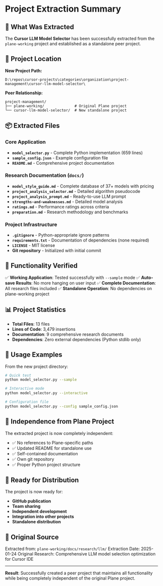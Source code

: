 # Project Extraction Summary

## 🎯 What Was Extracted

The **Cursor LLM Model Selector** has been successfully extracted from the `plane-working` project and established as a standalone peer project.

## 📁 Project Location

**New Project Path:**
```
D:\repos\cursor-projects\categories\organization\project-management\cursor-llm-model-selector\
```

**Peer Relationship:**
```
project-management/
├── plane-working/              # Original Plane project
└── cursor-llm-model-selector/  # New standalone project
```

## 📦 Extracted Files

### Core Application
- **`model_selector.py`** - Complete Python implementation (659 lines)
- **`sample_config.json`** - Example configuration file
- **`README.md`** - Comprehensive project documentation

### Research Documentation (`docs/`)
- **`model_style_guide.md`** - Complete database of 37+ models with pricing
- **`project_analysis_selector.md`** - Detailed algorithm pseudocode
- **`project_analysis_prompt.md`** - Ready-to-use LLM prompt
- **`strengths-and-weaknesses.md`** - Detailed model analysis
- **`ratings.md`** - Performance ratings across criteria
- **`preparation.md`** - Research methodology and benchmarks

### Project Infrastructure
- **`.gitignore`** - Python-appropriate ignore patterns
- **`requirements.txt`** - Documentation of dependencies (none required)
- **`LICENSE`** - MIT license
- **Git repository** - Initialized with initial commit

## 🚀 Functionality Verified

✅ **Working Application**: Tested successfully with `--sample` mode
✅ **Auto-save Results**: No more hanging on user input
✅ **Complete Documentation**: All research files included
✅ **Standalone Operation**: No dependencies on plane-working project

## 📊 Project Statistics

- **Total Files**: 13 files
- **Lines of Code**: 3,479 insertions
- **Documentation**: 9 comprehensive research documents
- **Dependencies**: Zero external dependencies (Python stdlib only)

## 🎯 Usage Examples

From the new project directory:

```bash
# Quick test
python model_selector.py --sample

# Interactive mode
python model_selector.py --interactive

# Configuration file
python model_selector.py --config sample_config.json
```

## 🔄 Independence from Plane Project

The extracted project is now completely independent:
- ✅ No references to Plane-specific paths
- ✅ Updated README for standalone use
- ✅ Self-contained documentation
- ✅ Own git repository
- ✅ Proper Python project structure

## 🎉 Ready for Distribution

The project is now ready for:
- **GitHub publication**
- **Team sharing**
- **Independent development**
- **Integration into other projects**
- **Standalone distribution**

## 🔗 Original Source

Extracted from: `plane-working/docs/research/llm/`
Extraction Date: 2025-01-24
Original Research: Comprehensive LLM model selection optimization for Cursor IDE

---

**Result**: Successfully created a peer project that maintains all functionality while being completely independent of the original Plane project. 